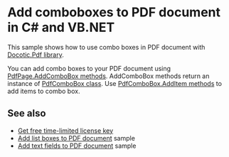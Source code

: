 # Add comboboxes to PDF document in C# and VB.NET
This sample shows how to use combo boxes in PDF document with [Docotic.Pdf library](https://bitmiracle.com/pdf-library/).

You can add combo boxes to your PDF document using [PdfPage.AddComboBox methods](https://bitmiracle.com/pdf-library/api/pdfpage-addcombobox).
AddComboBox methods return an instance of [PdfComboBox class](https://bitmiracle.com/pdf-library/api/pdfcombobox).
Use [PdfComboBox.AddItem methods](https://bitmiracle.com/pdf-library/api/pdfcombobox-additem) to add items to combo box.

## See also
* [Get free time-limited license key](https://bitmiracle.com/pdf-library/download)
* [Add list boxes to PDF document](/Samples/Forms%20and%20Annotations/Listboxes) sample
* [Add text fields to PDF document](/Samples/Forms%20and%20Annotations/TextFields) sample